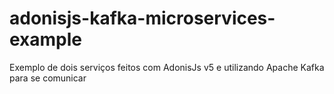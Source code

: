 # adonisjs-kafka-microservices-example
Exemplo de dois serviços feitos com AdonisJs v5 e utilizando Apache Kafka para se comunicar
